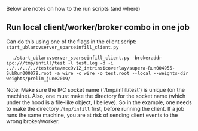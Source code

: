 Below are notes on how to the run scripts (and where)

## Run local client/worker/broker combo in one job

Can do this using one of the flags in the client script: `start_ublarcvserver_sparseinfill_client.py`

      ./start_ublarcvserver_sparseinfill_client.py -brokeraddr ipc:///tmp/infill/test -l test.log -d -i ../../../../testdata/mcc9v12_intrinsicoverlay/supera-Run004955-SubRun000079.root -a wire -c wire -o test.root --local --weights-dir weights/prelim_june2019/

Note: Make sure the IPC socket name ('/tmp/infill/test') is unique (on the machine).
Also, one must make the directory for the socket name (which under the hood is a file-like object, I believe).
So in the example, one needs to make the directory `/tmp/infill` first, before running the client.
If a job runs the same machine, you are at risk of sending client events to the wrong broker/worker.  
